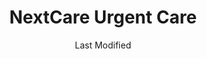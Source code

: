 ---
layout: location-page
date: Last Modified
description: "Local COVID-19 testing is available at NextCare Urgent Care in Tucson, Arizona, USA."
permalink: "locations/arizona/tucson/nextcare-urgent-care-14/"
tags:
  - locations
  - arizona
title: NextCare Urgent Care
uniqueName: nextcare-urgent-care-14
state: Arizona
stateAbbr: AZ
hood: "Tucson"
address: "1570 E Tucson Marketplace Blvd"
city: "Tucson"
zip: "85713"
zipsNearby: "85601 85602 85123 85128 85652 85609 85131 85132 85614 85622 85135 85616 85618 85653 85658 85619 85621 85628 85648 85662 85623 85624 85141 85627 85145 85654 85629 85630 85631 85633 85634 85613 85670 85671 85611 85637 85639 85701 85702 85703 85704 85705 85706 85707 85708 85709 85710 85711 85712 85713 85714 85715 85716 85717 85718 85719 85720 85721 85722 85723 85724 85725 85726 85728 85730 85731 85732 85733 85734 85735 85736 85737 85738 85739 85740 85741 85742 85743 85744 85745 85746 85747 85748 85749 85750 85751 85752 85754 85755 85756 85757 85775 85640 85645 85646 85641 85191 85192 85223 85228 85231 85232 85235 85241 85245 85279 85291 85292 85777" 
mapUrl: "http://maps.apple.com/?q=NextCare+Urgent+Care&address=1570+E+Tucson+Marketplace+Blvd,Tucson,Arizona,85713"
locationType: Drive-thru
phone: "520-301-2300"
website: "https://nextcare.com/curbside/"
onlineBooking: true
closed: undefined
closedUpdate: May 18th, 2020
notes: "For individuals with symptoms."
days: Everyday
hours: 8AM-8PM
ctaMessage: Schedule a test
ctaUrl: "https://nextcare.com/curbside/"
---